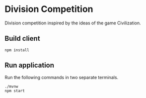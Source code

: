 # Division Competition

Division competition inspired by the ideas of the game Civilization.

## Build client

    npm install

## Run application

Run the following commands in two separate terminals.

    ./mvnw
    npm start
